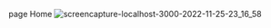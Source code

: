 page Home
![screencapture-localhost-3000-2022-11-25-23_16_58](https://user-images.githubusercontent.com/50543112/204077979-ee6e1f0a-90a8-478f-8696-633cf2b65607.png)

